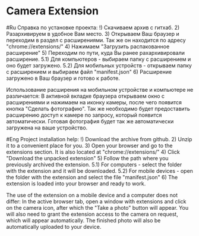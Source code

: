 # Camera Extension
#Ru
Справка по установке проекта:
!) Скачиваем архив с гитхаб.
2) Разархивируем в удобное Вам место.
3) Открываем Ваш браузер и переходим в раздел с расширениями. Так же он находится по адресу "chrome://extensions/"
4) Нажимаем "Загрузить распакованное расширение"
5) Переходим по пути, куда Вы ранее рахархивировали расширение.
5.1) Для компьютеров - выбираем папку с расширением и оно будет загружено.
5.2) Для мобильных устройств - открываем папку с расширением и выбираем файл "manifest.json"
6) Расширение загружено в Ваш браузер и готово к работе.

Использование расширения на мобильном устройстве и компьютере не различается:
В активной вкладке браузера открываем окно с расширениями и нажимаем на иконку камеры, после чего появится кнопка "Сделать фотографию".
Так же необходимо будет предоставить расширению доступ к камере по запросу, который появится автоматически.
Готовая фотография будет так же автоматически загружена на ваше устройство.

#Eng
Project installation help:
!) Download the archive from github.
2) Unzip it to a convenient place for you.
3) Open your browser and go to the extensions section. It is also located at "chrome://extensions/"
4) Click "Download the unpacked extension"
5) Follow the path where you previously archived the extension.
5.1) For computers - select the folder with the extension and it will be downloaded.
5.2) For mobile devices - open the folder with the extension and select the file "manifest.json"
6) The extension is loaded into your browser and ready to work.

The use of the extension on a mobile device and a computer does not differ:
In the active browser tab, open a window with extensions and click on the camera icon, after which the "Take a photo" button will appear.
You will also need to grant the extension access to the camera on request, which will appear automatically.
The finished photo will also be automatically uploaded to your device.
